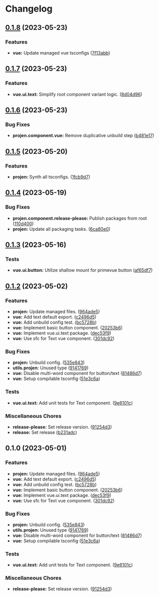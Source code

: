 # Changelog

## [0.1.8](https://github.com/ArroyoDev-LLC/components/compare/@arroyodev-llc/vue.ui.text-v0.1.7...@arroyodev-llc/vue.ui.text-v0.1.8) (2023-05-23)


### Features

* **vue:** Update managed vue tsconfigs ([7f13abb](https://github.com/ArroyoDev-LLC/components/commit/7f13abba1209d6c880c4e847a65bc65ba7b197bb))

## [0.1.7](https://github.com/ArroyoDev-LLC/components/compare/@arroyodev-llc/vue.ui.text-v0.1.6...@arroyodev-llc/vue.ui.text-v0.1.7) (2023-05-23)


### Features

* **vue.ui.text:** Simplify root component variant logic. ([8d04d96](https://github.com/ArroyoDev-LLC/components/commit/8d04d9629a37a3b0a41991d259149e20366553fc))

## [0.1.6](https://github.com/ArroyoDev-LLC/components/compare/@arroyodev-llc/vue.ui.text-v0.1.5...@arroyodev-llc/vue.ui.text-v0.1.6) (2023-05-23)


### Bug Fixes

* **projen.component.vue:** Remove duplicative unbuild step ([b481e17](https://github.com/ArroyoDev-LLC/components/commit/b481e172898cf1f986b0777af0c6bf0c854facf9))

## [0.1.5](https://github.com/ArroyoDev-LLC/components/compare/@arroyodev-llc/vue.ui.text-v0.1.4...@arroyodev-llc/vue.ui.text-v0.1.5) (2023-05-20)


### Features

* **projen:** Synth all tsconfigs. ([1fcb9d7](https://github.com/ArroyoDev-LLC/components/commit/1fcb9d7e7c4840ff7d463453cff44201b03e996a))

## [0.1.4](https://github.com/ArroyoDev-LLC/components/compare/@arroyodev-llc/vue.ui.text-v0.1.3...@arroyodev-llc/vue.ui.text-v0.1.4) (2023-05-19)


### Bug Fixes

* **projen.component.release-please:** Publish packages from root ([110d400](https://github.com/ArroyoDev-LLC/components/commit/110d4002e681d351f3127aeb04798eb25bb7e1b9))
* **projen:** Update all packaging tasks. ([6ca80e0](https://github.com/ArroyoDev-LLC/components/commit/6ca80e05c2f38b262be0edc718240f6a055b9c0a))

## [0.1.3](https://github.com/ArroyoDev-LLC/components/compare/@arroyodev-llc/vue.ui.text-v0.1.2...@arroyodev-llc/vue.ui.text-v0.1.3) (2023-05-16)


### Tests

* **vue.ui.button:** Utilize shallow mount for primevue button ([af65df7](https://github.com/ArroyoDev-LLC/components/commit/af65df7ce7c9ea6d0d12f7ac284a59f7aaf90c40))

## [0.1.2](https://github.com/ArroyoDev-LLC/components/compare/@arroyodev-llc/vue.ui.text-v0.1.0...@arroyodev-llc/vue.ui.text-v0.1.2) (2023-05-02)


### Features

* **projen:** Update managed files. ([964ade5](https://github.com/ArroyoDev-LLC/components/commit/964ade56809db26a69c569eab4d3520cdb30c93f))
* **vue:** Add text default export. ([c2496d5](https://github.com/ArroyoDev-LLC/components/commit/c2496d5324b90d39e19d83822de9eb90dd7eeb78))
* **vue:** Add unbuild config test. ([bc5728b](https://github.com/ArroyoDev-LLC/components/commit/bc5728b778cd9c10b33c113034982da45a463b70))
* **vue:** Implement basic button component. ([20253b6](https://github.com/ArroyoDev-LLC/components/commit/20253b65444162cc0d99138dd5a6f4904f313163))
* **vue:** Implement vue.ui.text package. ([dec53f9](https://github.com/ArroyoDev-LLC/components/commit/dec53f98290afc8e5199f4a3fe739f303676a79a))
* **vue:** Use sfc for Text vue component. ([301dc92](https://github.com/ArroyoDev-LLC/components/commit/301dc92e953aa06cc89230fe14567fa63007e95a))


### Bug Fixes

* **projen:** Unbuild config. ([535e843](https://github.com/ArroyoDev-LLC/components/commit/535e8434f06438a9b6d6039ad7efad1de0275518))
* **utils.projen:** Unused type ([9141769](https://github.com/ArroyoDev-LLC/components/commit/91417699cfbdf16c57fcfb2caea522bc4ece785d))
* **vue:** Disable multi-word component for button/text ([81486d7](https://github.com/ArroyoDev-LLC/components/commit/81486d77cf622a8659f07e611b5a3f9f685cd092))
* **vue:** Setup compilable tsconfig ([51e3c6a](https://github.com/ArroyoDev-LLC/components/commit/51e3c6a7642e0607c8fe88bf9ebda061eab7e47a))


### Tests

* **vue.ui.text:** Add unit tests for Text component. ([9e6101c](https://github.com/ArroyoDev-LLC/components/commit/9e6101c7cb0a9de191a4fb9698b425254927a839))


### Miscellaneous Chores

* **release-please:** Set release version. ([91254d3](https://github.com/ArroyoDev-LLC/components/commit/91254d37f198bb0d7366d786fa56a3266dac77d8))
* **release:** Set release ([b231adc](https://github.com/ArroyoDev-LLC/components/commit/b231adc5f371681d5e2b52358be34fa451fd69db))

## 0.1.0 (2023-05-01)


### Features

* **projen:** Update managed files. ([964ade5](https://github.com/ArroyoDev-LLC/components/commit/964ade56809db26a69c569eab4d3520cdb30c93f))
* **vue:** Add text default export. ([c2496d5](https://github.com/ArroyoDev-LLC/components/commit/c2496d5324b90d39e19d83822de9eb90dd7eeb78))
* **vue:** Add unbuild config test. ([bc5728b](https://github.com/ArroyoDev-LLC/components/commit/bc5728b778cd9c10b33c113034982da45a463b70))
* **vue:** Implement basic button component. ([20253b6](https://github.com/ArroyoDev-LLC/components/commit/20253b65444162cc0d99138dd5a6f4904f313163))
* **vue:** Implement vue.ui.text package. ([dec53f9](https://github.com/ArroyoDev-LLC/components/commit/dec53f98290afc8e5199f4a3fe739f303676a79a))
* **vue:** Use sfc for Text vue component. ([301dc92](https://github.com/ArroyoDev-LLC/components/commit/301dc92e953aa06cc89230fe14567fa63007e95a))


### Bug Fixes

* **projen:** Unbuild config. ([535e843](https://github.com/ArroyoDev-LLC/components/commit/535e8434f06438a9b6d6039ad7efad1de0275518))
* **utils.projen:** Unused type ([9141769](https://github.com/ArroyoDev-LLC/components/commit/91417699cfbdf16c57fcfb2caea522bc4ece785d))
* **vue:** Disable multi-word component for button/text ([81486d7](https://github.com/ArroyoDev-LLC/components/commit/81486d77cf622a8659f07e611b5a3f9f685cd092))
* **vue:** Setup compilable tsconfig ([51e3c6a](https://github.com/ArroyoDev-LLC/components/commit/51e3c6a7642e0607c8fe88bf9ebda061eab7e47a))


### Tests

* **vue.ui.text:** Add unit tests for Text component. ([9e6101c](https://github.com/ArroyoDev-LLC/components/commit/9e6101c7cb0a9de191a4fb9698b425254927a839))


### Miscellaneous Chores

* **release-please:** Set release version. ([91254d3](https://github.com/ArroyoDev-LLC/components/commit/91254d37f198bb0d7366d786fa56a3266dac77d8))
